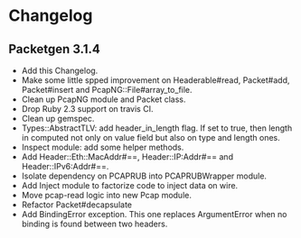 # Changelog

## Packetgen 3.1.4

* Add this Changelog.
* Make some little spped improvement on Headerable#read, Packet#add, Packet#insert and PcapNG::File#array_to_file.
* Clean up PcapNG module and Packet class.
* Drop Ruby 2.3 support on travis CI.
* Clean up gemspec.
* Types::AbstractTLV: add header_in_length flag. If set to true, then length in computed not only on value field but also on type and length ones.
* Inspect module: add some helper methods.
* Add Header::Eth::MacAddr#==, Header::IP:Addr#== and Header::IPv6:Addr#==.
* Isolate dependency on PCAPRUB into PCAPRUBWrapper module.
* Add Inject module to factorize code to inject data on wire.
* Move pcap-read logic into new Pcap module.
* Refactor Packet#decapsulate
* Add BindingError exception. This one replaces ArgumentError when no binding is found between two headers.
